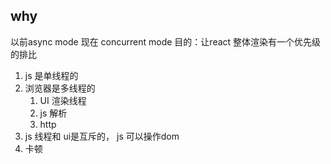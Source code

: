 ## why
以前async mode 现在 concurrent mode
目的：让react 整体渲染有一个优先级的排比
1. js 是单线程的
2. 浏览器是多线程的  
    1. UI 渲染线程
    2. js 解析
    3. http
3. js 线程和 ui是互斥的， js 可以操作dom
4. 卡顿
